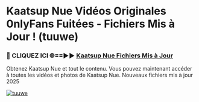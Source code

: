 # Kaatsup Nue Vidéos Originales 0nlyFans Fuitées - Fichiers Mis à Jour ! (tuuwe)

<h3>🔴 CLIQUEZ ICI 🌐==►► <a href="https://tinyurl.com/2pmr4ezf" rel="nofollow">Kaatsup Nue Fichiers Mis à Jour</a></h3>

Obtenez Kaatsup Nue et tout le contenu. Vous pouvez maintenant accéder à toutes les vidéos et photos de Kaatsup Nue. Nouveaux fichiers mis à jour 2025

[![tuuwe](https://i.imgur.com/6SNvagu.gif)](https://tinyurl.com/2pmr4ezf)

